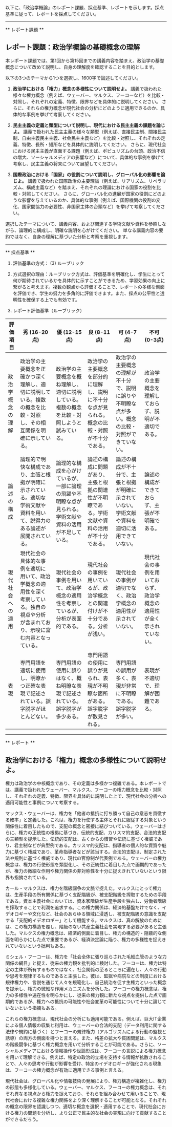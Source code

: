 以下に、「政治学概論」のレポート課題、採点基準、レポートを示します。採点基準に従って、レポートを採点してください。

---------------------------------------
** レポート課題 **

## レポート課題：政治学概論の基礎概念の理解

本レポート課題では、第1回から第15回までの講義内容を踏まえ、政治学の基礎概念について改めて説明し、自身の理解度を確認することを目的とします。

以下の3つのテーマから1つを選択し、1600字で論述してください。

1. **政治学における「権力」概念の多様性について説明せよ。**  講義で扱われた様々な権力概念（例えば、ウェーバー、マルクス、フーコーなど）を比較・対照し、それぞれの定義、特徴、限界などを具体的に説明してください。  さらに、それらの権力概念が現代社会の分析にどのように適用できるのか、具体的な事例を挙げて考察してください。

2. **民主主義の定義と類型について説明し、現代における民主主義の課題を論じよ。**  講義で扱われた民主主義の様々な類型（例えば、直接民主制、間接民主制、自由主義民主主義、社会民主主義など）を比較・対照し、それぞれの定義、特徴、長所・短所などを具体的に説明してください。  さらに、現代社会における民主主義が直面する課題（例えば、ポピュリズムの台頭、政治不信の増大、ソーシャルメディアの影響など）について、具体的な事例を挙げて考察し、民主主義の将来について展望してください。

3. **国際政治における「国家」の役割について説明し、グローバル化の影響を論じよ。** 講義で扱われた国際政治の主要理論（例えば、リアリズム、リベラリズム、構成主義など）を踏まえ、それぞれの理論における国家の役割を比較・対照してください。  さらに、グローバル化の進展が国家の役割にどのような影響を与えているのか、具体的な事例（例えば、国際機関の役割の変化、国家間協力の必要性、非国家主体の台頭など）を挙げて考察してください。


選択したテーマについて、講義内容、および関連する学術文献や資料を参照しながら、論理的に構成し、明確な説明を心がけてください。  単なる講義内容の要約ではなく、自身の理解に基づいた分析と考察を重視します。


---------------------------------------
** 採点基準 **

1. 評価基準の方式： (3) ルーブリック

2. 方式選択の理由：ルーブリック方式は、評価基準を明確化し、学生にとって何が期待されているかを具体的に示すことができるため、学習効果の向上に繋がると考えます。複数の観点から評価することで、レポートの多様な側面を評価でき、学生の努力を多角的に評価できます。また、採点の公平性と透明性を確保する上でも有効です。

3. レポート評価基準（ルーブリック）

| 評価項目 | 秀 (16-20点) | 優 (12-15点) | 良 (8-11点) | 可 (4-7点) | 不可 (0-3点) |
|---|---|---|---|---|---|
| 政治学概念の理解 | 政治学の主要概念を正確かつ深く理解し、適切に説明している。複数の概念を比較・対照し、その相互関係を明確に示している。 | 政治学の主要概念を概ね理解し、適切に説明している。複数の概念を比較・対照しようと試みている。 | 政治学の主要概念を部分的に理解し、説明に不十分な点が見られる。概念の比較・対照が不十分である。 | 政治学の主要概念の理解が不十分で、説明に誤りや不明瞭な点が多い。概念の比較・対照ができていない。 | 政治学の主要概念を理解しておらず、説明が不適切である。 |
| 論述の構成 | 論理的で明快な構成であり、主張と根拠が明確に示されている。適切な学術文献や資料を用いて、説得力のある論述が展開されている。 | 論理的な構成を心がけているが、一部に論理の飛躍や不明瞭な点が見られる。学術文献や資料の活用が不足している。 | 論述の構成に問題があり、主張と根拠の関連性が不明瞭である。学術文献や資料の活用が不十分である。 | 論述の構成が不十分で、主張と根拠が明確に示されていない。学術文献や資料を適切に活用できていない。 | 論述の構成ができておらず、主張が不明確である。 |
| 現代社会への適用 | 現代社会の具体的な事例を適切に用いて、政治学概念の適用性を深く考察している。独自の視点や分析が含まれており、示唆に富む内容となっている。 | 現代社会の事例を用いて、政治学概念の適用性を考察しているが、分析が表面的である。 | 現代社会の事例を用いているが、政治学概念との関連付けが不十分である。分析が浅い。 | 現代社会の事例が適切でなく、政治学概念の適用性が示されていない。 | 現代社会の事例を用いておらず、政治学概念の適用性が全く示されていない。 |
| 表現 | 専門用語を適切に使用し、明瞭かつ正確な表現で記述されている。誤字脱字がほとんどない。 | 専門用語の使用に誤りはなく、概ね明瞭な表現で記述されている。誤字脱字が多少ある。 | 専門用語の使用に誤りが見られ、表現が不明瞭な箇所がある。誤字脱字が散見される。 | 専門用語の誤用が多く、表現が非常に不明瞭である。誤字脱字が多い。 | 表現が不適切で、理解が困難である。 |


---------------------------------------
** レポート **
## 政治学における「権力」概念の多様性について説明せよ。

権力は政治学の中核概念であり、その定義は多様かつ複雑である。本レポートでは、講義で扱われたウェーバー、マルクス、フーコーの権力概念を比較・対照し、それぞれの定義、特徴、限界を具体的に説明した上で、現代社会の分析への適用可能性と事例について考察する。

マックス・ウェーバーは、権力を「他者の抵抗に打ち勝って自己の意志を貫徹する確率」と定義した。これは、権力を行使する主体とそれに服従する対象という関係性に着目したもので、支配の概念と密接に結びついている。ウェーバーはさらに、権力の正統性の根拠に基づき、伝統的支配、カリスマ的支配、合法的支配の三類型を提示した。伝統的支配は、古くからの慣習や伝統に基づく権威であり、君主制などが典型例である。カリスマ的支配は、指導者の個人的な資質や魅力に基づく権威であり、革命指導者などが該当する。合法的支配は、制定された法や規則に基づく権威であり、現代の官僚制が代表例である。ウェーバーの権力概念は、権力の行使形態を類型化し、その正統性に着目した点で画期的であったが、権力の微細な作用や権力関係の非対称性を十分に捉えきれていないという限界も指摘されている。

カール・マルクスは、権力を階級闘争の文脈で捉えた。マルクスにとって権力は、生産手段の所有関係に基づく支配階級が、被支配階級を搾取するための手段である。資本主義社会においては、資本家階級が生産手段を独占し、労働者階級を搾取することで利潤を追求する。この権力関係は、経済的基盤だけでなく、イデオロギーや文化など、社会のあらゆる領域に浸透し、被支配階級の意識を支配する「支配的イデオロギー」として機能する。マルクスは、真の解放のためには、この権力構造を覆し、階級のない共産主義社会を実現する必要があると主張した。マルクスの権力概念は、経済的側面に着目し、権力の構造的・隠蔽的な側面を明らかにした点で重要であるが、経済決定論に陥り、権力の多様性を捉えきれていないという批判もある。

ミシェル・フーコーは、権力を「社会全体に張り巡らされた毛細血管のような力関係の網目」と捉え、従来の権力観を批判的に検討した。フーコーは、権力は特定の主体が所有するものではなく、社会関係の至るところに遍在し、人々の行動や思考を規律するものであると主張した。彼は、監獄や病院などの制度における規律権力や、言説を通じて人々を規範化し、自己統治を促す生権力といった概念を提示し、権力の微細な作用メカニズムを分析した。フーコーの権力概念は、権力の多様性や遍在性を明らかにし、従来の権力観に新たな視点を提供した点で画期的であるが、権力への抵抗の可能性や社会変革の可能性について十分に論じていないという指摘もある。

これらの権力概念は、現代社会の分析にも適用可能である。例えば、巨大IT企業による個人情報の収集と利用は、ウェーバーの合法的支配（データ利用に関する法律や規約に基づく）とフーコーの規律権力（アルゴリズムによる行動の監視と誘導）の両方の側面を持つと言える。また、格差の拡大や貧困問題は、マルクスの階級闘争に基づく権力概念を用いて分析することが可能である。さらに、ソーシャルメディアにおける情報操作や世論形成は、フーコーの言説による権力概念を用いて理解できる。例えば、特定の政治的立場を支持する情報が拡散されることで、人々の思考や行動が影響を受け、特定のイデオロギーが強化される現象は、フーコーの権力概念が有効に適用できる事例と言える。

現代社会は、グローバル化や情報技術の発展により、権力構造が複雑化し、権力の形態も多様化している。ウェーバー、マルクス、フーコーの権力概念は、それぞれ異なる視点から権力を捉えており、それらを組み合わせて用いることで、現代社会における複雑な権力関係をより深く理解することが可能となる。それぞれの概念の限界を認識しつつ、適切な概念を選択・適用することで、現代社会における権力の問題を分析し、より公正で民主的な社会の実現に向けて貢献することができるだろう。


